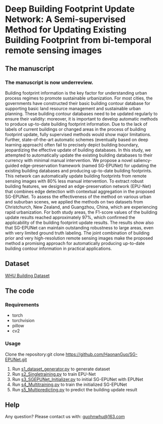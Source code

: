 Deep Building Footprint Update Network: A Semi-supervised Method for Updating Existing Building Footprint from bi-temporal remote sensing images
====  
The manuscript
----

### The manuscript is now underreview. <br> 
Building footprint information is the key factor for understanding urban process regimes to promote sustainable urbanization. For most cities, the governments have constructed their basic building contour database for supporting basic land resource management and sustainable urban planning. These building contour databases need to be updated regularly to ensure their validity: moreover, it is important to develop automatic methods to produce up-to-date building footprint information. Due to the lack of labels of current buildings or changed areas in the process of building footprint update, fully supervised methods would show major limitations. Further, state-of-the-art automatic schemes (eventually based on deep learning approach) often fail to precisely depict building boundary, jeopardizing the effective update of building databases. In this study, we attempted to automatically update the existing building databases to their currency with minimal manual intervention. We propose a novel saliency-guided edge-preservation framework (named SG-EPUNet) for updating the existing building databases and producing up-to-date building footprints. This network can automatically update building footprints from remote sensing images with 80% less manual intervention. To extract robust building features, we designed an edge-preservation network (EPU-Net) that combines edge detection with contextual aggregation in the proposed SG-EPUNet. To assess the effectiveness of the method on various urban and suburban scenes, we applied the methods on two datasets from Christchurch, New Zealand, and Guangzhou, China, which are experiencing rapid urbanization. For both study areas, the F1-score values of the building update results reached approximately 97%, which confirmed the applicability of the building footprint update results. The results show also that SG-EPUNet can maintain outstanding robustness to large areas, even with very limited ground truth labeling. The joint combination of building prior and very high-resolution remote sensing images make the proposed method a promising approach for automatically producing up-to-date building contour information in practical applications. 

Dataset
----

[WHU Building Dataset](https://study.rsgis.whu.edu.cn/pages/download/building_dataset.html)

The code
----
### Requirements
* torch
* torchvision
* pillow
* cv2

### Usage
Clone the repository:git clone https://github.com/HaonanGuo/SG-EPUNet.git
1. Run [s1_dataset_generator.py](https://github.com/HaonanGuo/SG-EPUNet/blob/main/s1_dataset_generator.py) to generate dataset
2. Run [s2_Singletraining.py](https://github.com/HaonanGuo/SG-EPUNet/blob/main/s2_Singletraining.py) to train EPU-Net
3. Run [s3_SGEPUNet_Initializer.py](https://github.com/HaonanGuo/SG-EPUNet/blob/main/s3_SGEPUNet_Initializer.py) to initial SG-EPUNet with EPUNet
4. Run [s4_Multitraining.py](https://github.com/HaonanGuo/SG-EPUNet/blob/main/s4_Multitraining.py) to train the initialized SG-EPUNet
5. Run [s5_Multipredicting.py](https://github.com/HaonanGuo/SG-EPUNet/blob/main/s5_Multipredicting.py) to predict the building update result

Help
----
Any question? Please contact us with: guohnwhu@163.com
